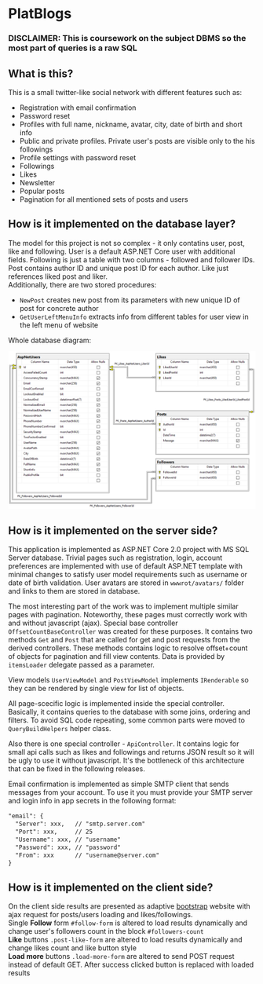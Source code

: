 # PlatBlogs

### DISCLAIMER: This is coursework on the subject DBMS so the most part of queries is a raw SQL

## What is this?  
This is a small twitter-like social network with different features such as:  
- Registration with email confirmation  
- Password reset  
- Profiles with full name, nickname, avatar, city, date of birth and short info  
- Public and private profiles. Private user's posts are visible only to the his followings  
- Profile settings with password reset  
- Followings  
- Likes  
- Newsletter  
- Popular posts  
- Pagination for all mentioned sets of posts and users  

## How is it implemented on the database layer?  
The model for this project is not so complex - it only contatins user, post, like and following. User is a default ASP.NET Core user with additional fields. Following is just a table with two columns - followed and follower IDs. Post contains author ID and unique post ID for each author. Like just references liked post and liker.  
Additionally, there are two stored procedures: 
- ```NewPost``` creates new post from its parameters with new unique ID of post for concrete author
- ```GetUserLeftMenuInfo``` extracts info from different tables for user view in the left menu of website  

Whole database diagram:  

![Database diagram](./Database_Diagram.PNG)

## How is it implemented on the server side?  
This application is implemented as ASP.NET Core 2.0 project with MS SQL Server database. Trivial pages such as registration, login, account preferences are implemented with use of default ASP.NET template with minimal changes to satisfy user model requirements such as username or date of birth validation. User avatars are stored in ```wwwrot/avatars/``` folder and links to them are stored in database.  

The most interesting part of the work was to implement multiple similar pages with pagination. Noteworthy, these pages must correctly work with and without javascript (ajax). Special base controller ```OffsetCountBaseController``` was created for these purposes. It contains two methods ```Get``` and ```Post``` that are called for get and post requests from the derived controllers. These methods contains logic to resolve offset+count of objects for pagination and fill view contents. Data is provided by ```itemsLoader``` delegate passed as a parameter.  

View models ```UserViewModel``` and ```PostViewModel``` implements ```IRenderable``` so they can be rendered by single view for list of objects. 

All page-scecific logic is implemented inside the special controller. Basically, it contains queries to the database with some joins, ordering and filters. To avoid SQL code repeating, some common parts were moved to ```QueryBuildHelpers``` helper class.  

Also there is one special controller - ```ApiController```. It contains logic for small api calls such as likes and followings and returns JSON result so it will be ugly to use it without javascript. It's the bottleneck of this architecture that can be fixed in the following releases.  

Email confirmation is implemented as simple SMTP client that sends messages from your account. To use it you must provide your SMTP server and login info in app secrets in the following format:  
```  
"email": {  
  "Server": xxx,   // "smtp.server.com"  
  "Port": xxx,     // 25  
  "Username": xxx, // "username"  
  "Password": xxx, // "password"  
  "From": xxx      // "username@server.com"  
}  
```

## How is it implemented on the client side?  
On the client side results are presented as adaptive [bootstrap](https://getbootstrap.com/) website with ajax request for posts/users loading and likes/followings.  
Single **Follow** form ```#follow-form``` is altered to load results dynamically and change user's followers count in the block ```#followers-count```  
**Like** buttons ```.post-like-form``` are altered to load results dynamically and change likes count and like button style  
**Load more** buttons ```.load-more-form``` are altered to send POST request instead of default GET. After success clicked button is replaced with loaded results  